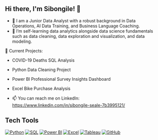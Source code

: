## Hi there, I'm Sibongile! 👋

- 🔭 I am a Junior Data Analyst with a robust background in Data Operations, AI Data Training, and Business Language Coaching.
- 🌱 I’m self-learning data analytics alongside data science fundamentals such as data cleaning, data exploration and visualization, and data modeling.

🌟 Current Projects:
- COVID-19 Deaths SQL Analysis
- Python Data Cleaning Project
- Power BI Professional Survey Insights Dashboard
- Excel Bike Purchase Analysis

- 📫 You can reach me on LinkedIn: https://www.linkedin.com/in/sibongile-seale-7b3995121/

## Tech Tools

[![Python](https://img.shields.io/badge/Python-3776AB?style=for-the-badge&logo=python&logoColor=white)](https://www.python.org/)
[![SQL](https://img.shields.io/badge/SQL-4479A1?style=for-the-badge&logo=microsoft-sql-server&logoColor=white)](https://www.microsoft.com/en-us/sql-server)
[![Power BI](https://img.shields.io/badge/Power_BI-F2C811?style=for-the-badge&logo=power-bi&logoColor=black)](https://powerbi.microsoft.com/)
[![Excel](https://img.shields.io/badge/Excel-217346?style=for-the-badge&logo=microsoft-excel&logoColor=white)](https://www.microsoft.com/microsoft-365/excel)
[![Tableau](https://img.shields.io/badge/Tableau-E97627?style=for-the-badge&logo=Tableau&logoColor=white)](https://www.tableau.com/)
[![GitHub](https://img.shields.io/badge/GitHub-181717?style=for-the-badge&logo=github&logoColor=white)](https://github.com/)
